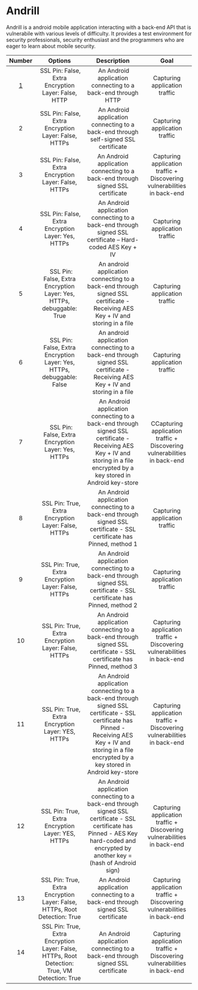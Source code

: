 # Andrill

Andrill is a android mobile application interacting with a back-end API that is vulnerabile with various levels of difficulty. It provides a test environment for security professionals, security enthusiast and the programmers who are eager to learn about mobile security.

| Number      | Options     | Description | Goal    |
|  :----:     |    :----:   |    :----:   |  :----: |
| [1](https://github.com/Voorivex/Andrill/tree/master/Number-1)      |  SSL Pin: False, Extra Encryption Layer: False, HTTP       |  An Android application connecting to a back-end through HTTP | Capturing application traffic       |
| 2   |  SSL Pin: False, Extra Encryption Layer: False, HTTPs        |  An Android application connecting to a back-end through self-signed SSL certificate       | Capturing application traffic       |
| 3      |  SSL Pin: False, Extra Encryption Layer: False, HTTPs       | An Android application connecting to a back-end through signed SSL certificate       | Capturing application traffic + Discovering vulnerabilities in back-end       |
| 4   |  SSL Pin: False, Extra Encryption Layer: Yes, HTTPs        |  An Android application connecting to a back-end through signed SSL certificate – Hard-coded AES Key + IV       | Capturing application traffic       |
| 5   |   SSL Pin: False, Extra Encryption Layer: Yes, HTTPs, debuggable: True        |  An android application connecting to a back-end through signed SSL certificate - Receiving AES Key + IV and storing in a file       | Capturing application traffic       |
| 6   |   SSL Pin: False, Extra Encryption Layer: Yes, HTTPs, debuggable: False       |  An android application connecting to a back-end through signed SSL certificate - Receiving AES Key + IV and storing in a file       | Capturing application traffic       |
| 7   |   SSL Pin: False, Extra Encryption Layer: Yes, HTTPs        |   An Android application connecting to a back-end through signed SSL certificate - Receiving AES Key + IV and storing in a file encrypted by a key stored in Android key-store       | CCapturing application traffic + Discovering vulnerabilities in back-end       |
| 8   |   SSL Pin: True, Extra Encryption Layer: False, HTTPs        |  An Android application connecting to a back-end through signed SSL certificate - SSL certificate has Pinned, method 1       | Capturing application traffic       |
| 9   |  SSL Pin: True, Extra Encryption Layer: False, HTTPs        |  An Android application connecting to a back-end through signed SSL certificate - SSL certificate has Pinned, method 2       | Capturing application traffic       |
| 10   |   SSL Pin: True, Extra Encryption Layer: False, HTTPs        | An Android application connecting to a back-end through signed SSL certificate - SSL certificate has Pinned, method 3       | Capturing application traffic + Discovering vulnerabilities in back-end       |
| 11   |   SSL Pin: True, Extra Encryption Layer: YES, HTTPs        |  An Android application connecting to a back-end through signed SSL certificate - SSL certificate has Pinned - Receiving AES Key + IV and storing in a file encrypted by a key stored in Android key-store      | Capturing application traffic + Discovering vulnerabilities in back-end      |
| 12   |   SSL Pin: True, Extra Encryption Layer: YES, HTTPs        |  An Android application connecting to a back-end through signed SSL certificate - SSL certificate has Pinned - AES Key hard-coded and encrypted by another key = (hash of Android sign)       | Capturing application traffic + Discovering vulnerabilities in back-end       |
| 13   |   SSL Pin: True, Extra Encryption Layer: False, HTTPs, Root Detection: True        |   An Android application connecting to a back-end through signed SSL certificate      | Capturing application traffic + Discovering vulnerabilities in back-end      |
| 14   |   SSL Pin: True, Extra Encryption Layer: False, HTTPs, Root Detection: True, VM Detection: True        |   An Android application connecting to a back-end through signed SSL certificate       | Capturing application traffic + Discovering vulnerabilities in back-end |




